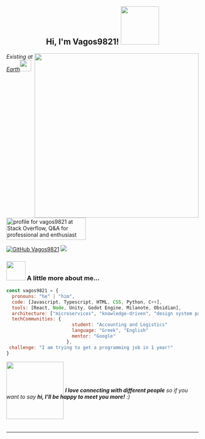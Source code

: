 <h2 align="center"> Hi, I'm Vagos9821! <img src="https://media1.giphy.com/media/1244FhGdjBNQ2c/200w.webp?cid=ecf05e472v4mkcfl4oiqcbacq0fbvd9qqarlse1xpj065viw&rid=200w.webp&ct=s" width="100"></h2>
<img align='right' src="https://media4.giphy.com/media/oe8mxeJKJOSGY/giphy.gif?cid=ecf05e4784zoxkibkgb9l1en3n0ki0a2uddx1qyouej82ah4&rid=giphy.gif&ct=s" width="430">
<p><em>Existing at <a href="https://en.wikipedia.org/wiki/Earth">Earth</a><img src="https://media0.giphy.com/media/RXJXrVNAOOCsTzBOU5/giphy.webp?cid=ecf05e47w93ud9tsp2fq6xoee68gb1it5a4ey253uh3q54pj&rid=giphy.webp&ct=s" width="30">
</em></p>

<a href="https://stackoverflow.com/users/9738354/vagos9821"><img src="https://stackoverflow.com/users/flair/9738354.png?theme=dark" width="208" height="58" alt="profile for vagos9821 at Stack Overflow, Q&amp;A for professional and enthusiast programmers" title="Profile for vagos9821 at Stack Overflow"></a>

[![GitHub Vagos9821](https://img.shields.io/github/followers/vagos9821?label=follow&style=social)](https://github.com/vagos9821)
<img src=https://www.codewars.com/users/vagos9821/badges/micro>


### <img src="https://media2.giphy.com/media/S6fRKhrz5rFozP3T4h/200w.webp?cid=ecf05e470rv6ft0i5ahygiwm3pqvgjuwbj592r4vbmokdddo&rid=200w.webp&ct=s" width="50"> A little more about me...  

```javascript
const vagos9821 = {
  pronouns: "he" | "him",
  code: [Javascript, Typescript, HTML, CSS, Python, C++],
  tools: [React, Node, Unity, Godot Engine, Milanote, Obsidian],
  architecture: ["microservices", "knowledge-driven", "design system pattern"],
  techCommunities: {
                        student: "Accounting and Logistics"
                        language: "Greek", "English"
                        mentor: "Google"
                      },
 challenge: "I am trying to get a programming job in 1 year!"
}
```

<img src="https://media3.giphy.com/media/A19W6HgNskVzy/giphy.gif?cid=ecf05e476z3anodo4il9wz3ln9q7nv4owt4zshz1bmzf643y&rid=giphy.gif&ct=s" width="150"> <em style="position:relative; top:-70px"><b>I love connecting with different people</b> so if you want to say <b>hi, I'll be happy to meet you more!</b> :)</em>

---


<!---
vagos9821/vagos9821 is a ✨ special ✨ repository because its `README.md` (this file) appears on your GitHub profile.
You can click the Preview link to take a look at your changes.
--->
